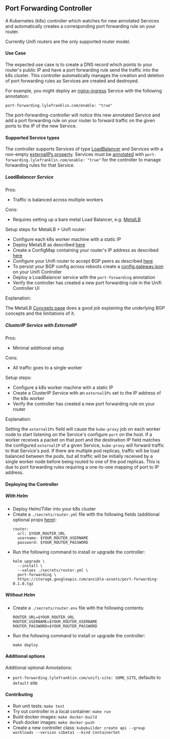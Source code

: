 ## Port Forwarding Controller

A Kubernetes (k8s) controller which watches for new annotated Services and
automatically creates a corresponding port forwarding rule on your router.

Currently Unifi routers are the only supported router model.

#### Use Case

The expected use case is to create a DNS record which points to your router's
public IP and have a port forwarding rule send the traffic into the k8s cluster.
This controller automatically manages the creation and deletion of port forwarding
rules as Services are created and destroyed.

For example, you might deploy an [nginx-ingress](https://github.com/kubernetes/ingress-nginx)
Service with the following annotation:

```
port-forwarding.lylefranklin.com/enable: "true"
```

The port-forwarding-controller will notice this new annotated Service and add
a port forwarding rule on your router to forward traffic on the given ports to
the IP of the new Service.

#### Supported Service types

The controller supports Services of type [LoadBalancer](https://kubernetes.io/docs/concepts/services-networking/service/#loadbalancer)
and Services with a non-empty [externalIPs property](https://kubernetes.io/docs/concepts/services-networking/service/#external-ips).
Services must be [annotated](https://kubernetes.io/docs/concepts/overview/working-with-objects/annotations/)
with `port-forwarding.lylefranklin.com/enable: "true"` for the controller to
manage forwarding rules for that Service.

##### LoadBalancer Service

Pros:
- Traffic is balanced across multiple workers

Cons:
- Requires setting up a bare metal Load Balancer, e.g. [MetalLB](https://metallb.universe.tf/concepts/)

Setup steps for MetalLB + Unifi router:
- Configure each k8s worker machine with a static IP
- Deploy MetalLB as described [here](https://metallb.universe.tf/installation/)
- Create a ConfigMap containing your router's IP address as described [here](https://metallb.universe.tf/configuration/#bgp-configuration)
- Configure your Unifi router to accept BGP peers as described [here](https://help.ubnt.com/hc/en-us/articles/205222990-EdgeRouter-Border-Gateway-Protocol)
- To persist your BGP config across reboots create a [config.gateway.json](https://help.ubnt.com/hc/en-us/articles/215458888-UniFi-USG-Advanced-Configuration#2) on your Unifi Controller
- Deploy a LoadBalancer service with the `port-forwarding` annotation
- Verify the controller has created a new port forwarding rule in the Unifi Controller UI

Explanation:

The MetalLB [Concepts page](https://metallb.universe.tf/concepts/bgp/) does a good job
explaining the underlying BGP concepts and the limitations of it.

##### ClusterIP Service with ExternalIP

Pros:
- Minimal additional setup

Cons:
- All traffic goes to a single worker

Setup steps:
- Configure a k8s worker machine with a static IP
- Create a ClusterIP Service with an `externalIPs` set to the IP address of the k8s worker
- Verify the controller has created a new port forwarding rule on your router

Explanation:

Setting the `externalIPs` field will cause the `kube-proxy` job on each worker node to
start listening on the Service's configure `port` on the host.
If a worker receives a packet on that port and the destination IP field matches
the configured `externalIP` of a given Service, `kube-proxy` will forward traffic to that
Service's pod.
If there are multiple pod replicas, traffic will be load balanced between the pods,
but all traffic will be initially received by a single worker node before being routed
to one of the pod replicas.
This is due to port forwarding rules requiring a one-to-one mapping of port to IP address.

#### Deploying the Controller

##### With Helm

- Deploy Helm/Tiller into your k8s cluster
- Create a `./secrets/router.yml` file with the following fields (additional optional props [here](./chart/values.yml)):
  ```
  router:
    url: $YOUR_ROUTER_URL
    username: $YOUR_ROUTER_USERNAME
    password: $YOUR_ROUTER_PASSWORD
  ```
- Run the following command to install or upgrade the controller:
  ```
  helm upgrade \
    --install \
    --values ./secrets/router.yml \
    port-forwarding \
    https://storage.googleapis.com/ansible-assets/port-forwarding-0.1.0.tgz
  ```

##### Without Helm

- Create a `./secrets/router.env` file with the following contents:
  ```
  ROUTER_URL=$YOUR_ROUTER_URL
  ROUTER_USERNAME=$YOUR_ROUTER_USERNAME
  ROUTER_PASSWORD=$YOUR_ROUTER_PASSWORD
  ```
- Run the following command to install or upgrade the controller:
  ```
  make deploy
  ```

#### Additional options

Additional optional Annotations:
- `port-forwarding.lylefranklin.com/unifi-site: SOME_SITE`, defaults to `default` site

#### Contributing

- Run unit tests: `make test`
- Try out controller in a local container: `make run`
- Build docker images: `make docker-build`
- Push docker images: `make docker-push`
- Create a new controller class: `kubebuilder create api --group workloads --version v1beta1 --kind ContainerSet`
